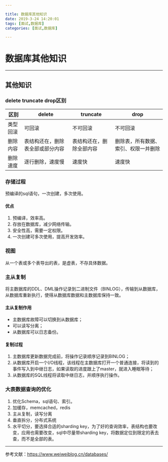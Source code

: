 ```yaml
---

title: 数据库其他知识
date: 2019-3-24 14:20:01
tags: [面试,数据库]
categories: [面试,数据库]

---
```


# 数据库其他知识

---

## 其他知识

### delete truncate drop区别

区别 | delete | truncate | drop
---|--- | --- | ---
类型回滚 | 可回滚 | 不可回滚 | 不可回滚
删除内容 | 表结构还在，删除表全部或部分内容 | 表结构还在，删除全部内容 | 删除表，所有数据、索引、权限一并删除
删除速度 | 逐行删除，速度慢 | 速度快 | 速度快

### 存储过程
预编译的sql语句，一次创建，多次使用。
#### 优点
1. 预编译，效率高。
2. 存放在数据库，减少网络传输。
3. 安全性高，需要一定权限。
4. 一次创建可多次使用，提高开发效率。

### 视图
从一个表或多个表导出的表，是虚表，不存具体数据。

### 主从复制
将主数据库的DDL、DML操作记录到二进制文件（BINLOG），传输到从数据库，从数据库重新执行，使得从数据库数据和主数据库保持一致。

#### 主从复制作用
- 主数据库故障可以切换到从数据库；
- 可以读写分离；
- 从数据库可以日志备份。

#### 复制过程
1. 主数据库更新数据完成前，将操作记录顺序记录到BINLOG；
2. 从数据库开启一个I/O线程，该线程在主数据库打开一个普通连接，将读到的事件写入到中继日志，如果读取的进度跟上了master，就进入睡眠等待；
3. 从数据库的SQL线程将读取中继日志，并顺序执行操作。

### 大表数据查询的优化
1. 优化Schema，sql语句、索引。
2. 加缓存，memcached，redis
3. 主从复制，读写分离
4. 垂直拆分，分布式系统
5. 水平切分，要选择合适的sharding key，为了好的查询效率，表结构也要改变，应用也需要改变，sql中尽量带sharding key，将数据定位到限定的表去查，而不是全部的表。



---

参考文献：https://www.weiweiblog.cn/databases/